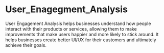 # User_Enagegment_Analysis
User Engagement Analysis helps businesses understand how people interact with their products or services, allowing them to make improvements that make users happier and more likely to stick around. It helps businesses create better UI/UX for their customers and ultimately achieve their goals. 

